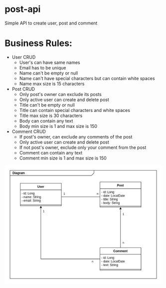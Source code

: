# post-api
Simple API to create user, post and comment

# Business Rules:

- User CRUD
    - User's can have same names
    - Email has to be unique
    - Name can't be empty or null
    - Name can't have special characters but can contain white spaces
    - Name max size is 15 characters
- Post CRUD
    - Only post's owner can exclude its posts
    - Only active user can create and delete post
    - Title can't be empty or null
    - Title can contain special characters and white spaces
    - Title max size is 30 characters
    - Body can contain any text
    - Body min size is 1 and max size is 150
- Comment CRUD
    - If post's owner, can exclude any comments of the post
    - Only active user can create and delete post
    - If not post's owner, exclude only your comment from the post
    - Comment can contain any text
    - Comment min size is 1 and max size is 150

![img.png](images/domain-diagram.png)
